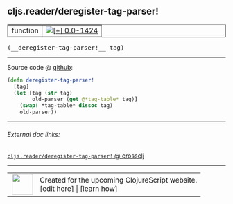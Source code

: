 ## cljs.reader/deregister-tag-parser!



 <table border="1">
<tr>
<td>function</td>
<td><a href="https://github.com/cljsinfo/cljs-api-docs/tree/0.0-1424"><img valign="middle" alt="[+] 0.0-1424" title="Added in 0.0-1424" src="https://img.shields.io/badge/+-0.0--1424-lightgrey.svg"></a> </td>
</tr>
</table>


 <samp>
(__deregister-tag-parser!__ tag)<br>
</samp>

---







Source code @ [github](https://github.com/clojure/clojurescript/blob/r2199/src/cljs/cljs/reader.cljs#L582-L587):

```clj
(defn deregister-tag-parser!
  [tag]
  (let [tag (str tag)
        old-parser (get @*tag-table* tag)]
    (swap! *tag-table* dissoc tag)
    old-parser))
```

<!--
Repo - tag - source tree - lines:

 <pre>
clojurescript @ r2199
└── src
    └── cljs
        └── cljs
            └── <ins>[reader.cljs:582-587](https://github.com/clojure/clojurescript/blob/r2199/src/cljs/cljs/reader.cljs#L582-L587)</ins>
</pre>

-->

---



###### External doc links:

[`cljs.reader/deregister-tag-parser!` @ crossclj](http://crossclj.info/fun/cljs.reader.cljs/deregister-tag-parser%21.html)<br>

---

 <table>
<tr><td>
<img valign="middle" align="right" width="48px" src="http://i.imgur.com/Hi20huC.png">
</td><td>
Created for the upcoming ClojureScript website.<br>
[edit here] | [learn how]
</td></tr></table>

[edit here]:https://github.com/cljsinfo/cljs-api-docs/blob/master/cljsdoc/cljs.reader/deregister-tag-parserBANG.cljsdoc
[learn how]:https://github.com/cljsinfo/cljs-api-docs/wiki/cljsdoc-files

<!--

This information was too distracting to show to readers, but I'll leave it
commented here since it is helpful to:

- pretty-print the data used to generate this document
- and show how to retrieve that data



The API data for this symbol:

```clj
{:ns "cljs.reader",
 :name "deregister-tag-parser!",
 :type "function",
 :signature ["[tag]"],
 :source {:code "(defn deregister-tag-parser!\n  [tag]\n  (let [tag (str tag)\n        old-parser (get @*tag-table* tag)]\n    (swap! *tag-table* dissoc tag)\n    old-parser))",
          :title "Source code",
          :repo "clojurescript",
          :tag "r2199",
          :filename "src/cljs/cljs/reader.cljs",
          :lines [582 587]},
 :full-name "cljs.reader/deregister-tag-parser!",
 :full-name-encode "cljs.reader/deregister-tag-parserBANG",
 :history [["+" "0.0-1424"]]}

```

Retrieve the API data for this symbol:

```clj
;; from Clojure REPL
(require '[clojure.edn :as edn])
(-> (slurp "https://raw.githubusercontent.com/cljsinfo/cljs-api-docs/catalog/cljs-api.edn")
    (edn/read-string)
    (get-in [:symbols "cljs.reader/deregister-tag-parser!"]))
```

-->
